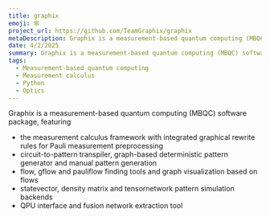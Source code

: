 ```yaml
---
title: graphix
emoji: 🕸️
project_url: https://github.com/TeamGraphix/graphix
metaDescription: Graphix is a measurement-based quantum computing (MBQC) software package.
date: 4/2/2025
summary: Graphix is a measurement-based quantum computing (MBQC) software package.
tags:
  - Measurement-based quantum computing
  - Measurement calculus
  - Python
  - Optics
---
```


Graphix is a measurement-based quantum computing (MBQC) software package, featuring
- the measurement calculus framework with integrated graphical rewrite rules for Pauli measurement preprocessing
- circuit-to-pattern transpiler, graph-based deterministic pattern generator and manual pattern generation
- flow, gflow and pauliflow finding tools and graph visualization based on flows 
- statevector, density matrix and tensornetwork pattern simulation backends
- QPU interface and fusion network extraction tool
